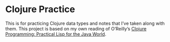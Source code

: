 # Clojure Practice

This is for practicing Clojure data types and notes that I’ve taken along with them. This project is based on my own reading of O’Reilly’s [Clojure Programming: Practical Lisp for the Java World](http://shop.oreilly.com/product/0636920013754.do).
